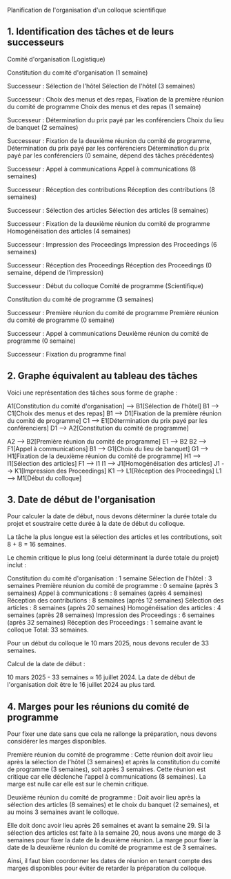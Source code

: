 Planification de l'organisation d'un colloque scientifique
## 1. Identification des tâches et de leurs successeurs
Comité d'organisation (Logistique)

Constitution du comité d'organisation (1 semaine)

Successeur : Sélection de l'hôtel
Sélection de l'hôtel (3 semaines)

Successeur : Choix des menus et des repas, Fixation de la première réunion du comité de programme
Choix des menus et des repas (1 semaine)

Successeur : Détermination du prix payé par les conférenciers
Choix du lieu de banquet (2 semaines)

Successeur : Fixation de la deuxième réunion du comité de programme, Détermination du prix payé par les conférenciers
Détermination du prix payé par les conférenciers (0 semaine, dépend des tâches précédentes)

Successeur : Appel à communications
Appel à communications (8 semaines)

Successeur : Réception des contributions
Réception des contributions (8 semaines)

Successeur : Sélection des articles
Sélection des articles (8 semaines)

Successeur : Fixation de la deuxième réunion du comité de programme
Homogénéisation des articles (4 semaines)

Successeur : Impression des Proceedings
Impression des Proceedings (6 semaines)

Successeur : Réception des Proceedings
Réception des Proceedings (0 semaine, dépend de l'impression)

Successeur : Début du colloque
Comité de programme (Scientifique)

Constitution du comité de programme (3 semaines)

Successeur : Première réunion du comité de programme
Première réunion du comité de programme (0 semaine)

Successeur : Appel à communications
Deuxième réunion du comité de programme (0 semaine)

Successeur : Fixation du programme final


## 2. Graphe équivalent au tableau des tâches
Voici une représentation des tâches sous forme de graphe :

A1[Constitution du comité d'organisation] --> B1[Sélection de l'hôtel]
  B1 --> C1[Choix des menus et des repas]
  B1 --> D1[Fixation de la première réunion du comité de programme]
  C1 --> E1[Détermination du prix payé par les conférenciers]
  D1 --> A2[Constitution du comité de programme]

  A2 --> B2[Première réunion du comité de programme]
  E1 --> B2
  B2 --> F1[Appel à communications]
  B1 --> G1[Choix du lieu de banquet]
  G1 --> H1[Fixation de la deuxième réunion du comité de programme]
  H1 --> I1[Sélection des articles]
  F1 --> I1
  I1 --> J1[Homogénéisation des articles]
  J1 --> K1[Impression des Proceedings]
  K1 --> L1[Réception des Proceedings]
  L1 --> M1[Début du colloque]



## 3. Date de début de l'organisation
Pour calculer la date de début, nous devons déterminer la durée totale du projet et soustraire cette durée à la date de début du colloque.

La tâche la plus longue est la sélection des articles et les contributions, soit 8 + 8 = 16 semaines.

Le chemin critique le plus long (celui déterminant la durée totale du projet) inclut :

Constitution du comité d'organisation : 1 semaine
Sélection de l'hôtel : 3 semaines
Première réunion du comité de programme : 0 semaine (après 3 semaines)
Appel à communications : 8 semaines (après 4 semaines)
Réception des contributions : 8 semaines (après 12 semaines)
Sélection des articles : 8 semaines (après 20 semaines)
Homogénéisation des articles : 4 semaines (après 28 semaines)
Impression des Proceedings : 6 semaines (après 32 semaines)
Réception des Proceedings : 1 semaine avant le colloque
Total: 33 semaines.

Pour un début du colloque le 10 mars 2025, nous devons reculer de 33 semaines.

Calcul de la date de début :

10 mars 2025 - 33 semaines ≈ 16 juillet 2024.
La date de début de l'organisation doit être le 16 juillet 2024 au plus tard.




## 4. Marges pour les réunions du comité de programme
Pour fixer une date sans que cela ne rallonge la préparation, nous devons considérer les marges disponibles.

Première réunion du comité de programme : Cette réunion doit avoir lieu après la sélection de l'hôtel (3 semaines) et après la constitution du comité de programme (3 semaines), soit après 3 semaines. Cette réunion est critique car elle déclenche l'appel à communications (8 semaines). La marge est nulle car elle est sur le chemin critique.

Deuxième réunion du comité de programme : Doit avoir lieu après la sélection des articles (8 semaines) et le choix du banquet (2 semaines), et au moins 3 semaines avant le colloque.

Elle doit donc avoir lieu après 26 semaines et avant la semaine 29.
Si la sélection des articles est faite à la semaine 20, nous avons une marge de 3 semaines pour fixer la date de la deuxième réunion.
La marge pour fixer la date de la deuxième réunion du comité de programme est de 3 semaines.

Ainsi, il faut bien coordonner les dates de réunion en tenant compte des marges disponibles pour éviter de retarder la préparation du colloque.
